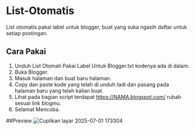 # List-Otomatis
List otomatis pakai label untuk blogger, buat yang suka ngasih daftar untuk setiap postingan.

## Cara Pakai
1. Unduh List Otomati Pakai Label Untuk Blogger.txt kodenya ada di dalam.
2. Buka Blogger.
3. Masuk halaman dan buat baru halaman.
4. Copy dan paste kode yang telah di unduh tadi dan pasang pada halaman baru yang telah kalian buat.
5. Lihat pada bagian script terdapat https://NAMA.blogspot.com/ rubah sesuai link blogmu.
6. Selamat Mencoba.

##Preview
![Cuplikan layar 2025-07-01 173304](https://github.com/user-attachments/assets/3437e6bb-42ee-4c78-938e-24ee23d87111)
